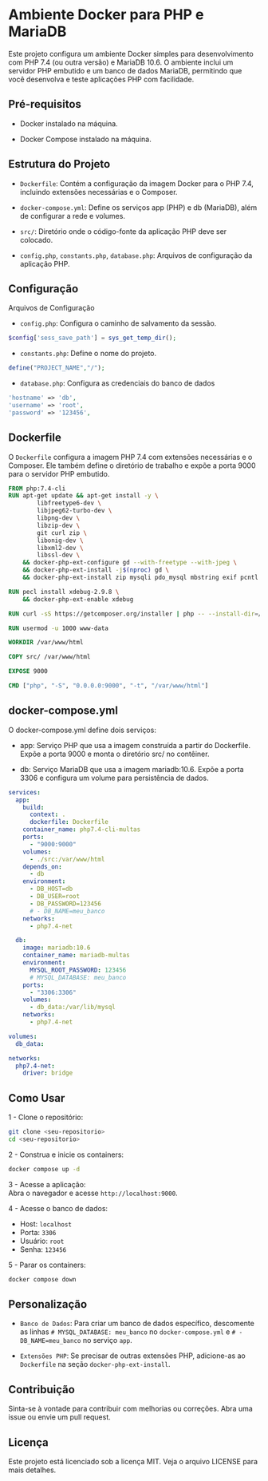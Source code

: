 # Ambiente Docker para PHP e MariaDB

Este projeto configura um ambiente Docker simples para desenvolvimento com PHP 7.4 (ou outra versão) e MariaDB 10.6. O ambiente inclui um servidor PHP embutido e um banco de dados MariaDB, permitindo que você desenvolva e teste aplicações PHP com facilidade.
## Pré-requisitos

  - Docker instalado na máquina.

  - Docker Compose instalado na máquina.

## Estrutura do Projeto

  - `Dockerfile`: Contém a configuração da imagem Docker para o PHP 7.4, incluindo extensões necessárias e o Composer.

  - `docker-compose.yml`: Define os serviços app (PHP) e db (MariaDB), além de configurar a rede e volumes.

  - `src/`: Diretório onde o código-fonte da aplicação PHP deve ser colocado.

  - `config.php`, `constants.php`, `database.php`: Arquivos de configuração da aplicação PHP.

## Configuração
Arquivos de Configuração

  - `config.php`: Configura o caminho de salvamento da sessão.
  ```php
  $config['sess_save_path'] = sys_get_temp_dir();
  ```
  - `constants.php`: Define o nome do projeto.
  ```php
  define("PROJECT_NAME","/");
  ```
  - `database.php`: Configura as credenciais do banco de dados
  ```php
  'hostname' => 'db',
  'username' => 'root',
  'password' => '123456',
  ```

## Dockerfile
O `Dockerfile` configura a imagem PHP 7.4 com extensões necessárias e o Composer. Ele também define o diretório de trabalho e expõe a porta 9000 para o servidor PHP embutido.
```dockerfile
FROM php:7.4-cli
RUN apt-get update && apt-get install -y \
        libfreetype6-dev \
        libjpeg62-turbo-dev \
        libpng-dev \
        libzip-dev \
        git curl zip \
        libonig-dev \
        libxml2-dev \
        libssl-dev \
    && docker-php-ext-configure gd --with-freetype --with-jpeg \
    && docker-php-ext-install -j$(nproc) gd \
    && docker-php-ext-install zip mysqli pdo_mysql mbstring exif pcntl bcmath opcache soap

RUN pecl install xdebug-2.9.8 \
    && docker-php-ext-enable xdebug

RUN curl -sS https://getcomposer.org/installer | php -- --install-dir=/usr/local/bin --filename=composer

RUN usermod -u 1000 www-data

WORKDIR /var/www/html

COPY src/ /var/www/html

EXPOSE 9000

CMD ["php", "-S", "0.0.0.0:9000", "-t", "/var/www/html"]
```
## docker-compose.yml

O docker-compose.yml define dois serviços:

  - app: Serviço PHP que usa a imagem construída a partir do Dockerfile. Expõe a porta 9000 e monta o diretório src/ no contêiner.

  - db: Serviço MariaDB que usa a imagem mariadb:10.6. Expõe a porta 3306 e configura um volume para persistência de dados.

```yaml
services:
  app:
    build:
      context: .
      dockerfile: Dockerfile
    container_name: php7.4-cli-multas
    ports:
      - "9000:9000"
    volumes:
      - ./src:/var/www/html
    depends_on:
      - db
    environment:
      - DB_HOST=db
      - DB_USER=root
      - DB_PASSWORD=123456
      # - DB_NAME=meu_banco
    networks:
      - php7.4-net

  db:
    image: mariadb:10.6
    container_name: mariadb-multas
    environment:
      MYSQL_ROOT_PASSWORD: 123456
      # MYSQL_DATABASE: meu_banco
    ports:
      - "3306:3306"
    volumes:
      - db_data:/var/lib/mysql
    networks:
      - php7.4-net

volumes:
  db_data:

networks:
  php7.4-net:
    driver: bridge
```

## Como Usar

  1 - Clone o repositório:
  ```bash
  git clone <seu-repositorio>
  cd <seu-repositorio>
  ```
2 - Construa e inicie os containers:
  ```bash
  docker compose up -d
  ```
3 - Acesse a aplicação:  
Abra o navegador e acesse `http://localhost:9000`.

4 - Acesse o banco de dados:
  - Host: `localhost`
  - Porta: `3306`
  - Usuário: `root`
  - Senha: `123456`

5 - Parar os containers:
```bash
docker compose down
```

## Personalização

  - `Banco de Dados`: Para criar um banco de dados específico, descomente as linhas `# MYSQL_DATABASE: meu_banco` no `docker-compose.yml` e `# - DB_NAME=meu_banco` no serviço `app`.

  - `Extensões PHP`: Se precisar de outras extensões PHP, adicione-as ao `Dockerfile` na seção `docker-php-ext-install`.

## Contribuição

Sinta-se à vontade para contribuir com melhorias ou correções. Abra uma issue ou envie um pull request.

## Licença

Este projeto está licenciado sob a licença MIT. Veja o arquivo LICENSE para mais detalhes.
